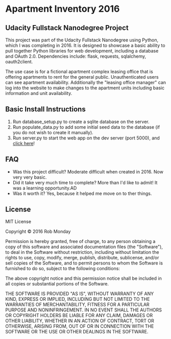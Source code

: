 # Apartment Inventory 2016

## Udacity Fullstack Nanodegree Project

This project was part of the Udacity Fullstack Nanodegree using Python, which I was completing in 2016. It is designed to showcase a basic ability to pull together Python libraries for web development, including a database and OAuth 2.0. Dependencies include: flask, requests, sqlalchemy, oauth2client.

The use case is for a fictional apartment complex leasing office that is offering apartments to rent for the general public. Unauthenticated users can see apartment availability. Additionally the "leasing office manager" can log into the website to make changes to the apartment units including basic information and unit availability.

## Basic Install Instructions

1. Run database_setup.py to create a sqlite database on the server.
1. Run populate_data.py to add some initial seed data to the database (if you do not wish to create it manually).
1. Run server.py to start the web app on the dev server (port 5000), and [click here](http://127.0.0.1:5000)!

## FAQ

- Was this project difficult? Moderate difficult when created in 2016. Now very very basic.
- Did it take very much time to complete? More than I'd like to admit! It was a learning opportunity.AD
- Was it worth it? Yes, because it helped me move on to ther things.

## License

MIT License

Copyright &copy; 2016 Rob Monday

Permission is hereby granted, free of charge, to any person obtaining a copy
of this software and associated documentation files (the "Software"), to deal
in the Software without restriction, including without limitation the rights
to use, copy, modify, merge, publish, distribute, sublicense, and/or sell
copies of the Software, and to permit persons to whom the Software is
furnished to do so, subject to the following conditions:

The above copyright notice and this permission notice shall be included in all
copies or substantial portions of the Software.

THE SOFTWARE IS PROVIDED "AS IS", WITHOUT WARRANTY OF ANY KIND, EXPRESS OR
IMPLIED, INCLUDING BUT NOT LIMITED TO THE WARRANTIES OF MERCHANTABILITY,
FITNESS FOR A PARTICULAR PURPOSE AND NONINFRINGEMENT. IN NO EVENT SHALL THE
AUTHORS OR COPYRIGHT HOLDERS BE LIABLE FOR ANY CLAIM, DAMAGES OR OTHER
LIABILITY, WHETHER IN AN ACTION OF CONTRACT, TORT OR OTHERWISE, ARISING FROM,
OUT OF OR IN CONNECTION WITH THE SOFTWARE OR THE USE OR OTHER DEALINGS IN THE
SOFTWARE.
